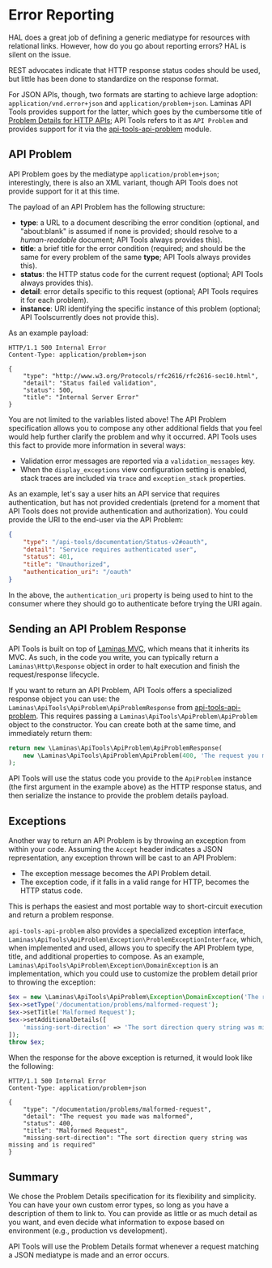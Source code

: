 Error Reporting
===============

HAL does a great job of defining a generic mediatype for resources with relational links. However,
how do you go about reporting errors? HAL is silent on the issue.

REST advocates indicate that HTTP response status codes should be used, but little has been done to
standardize on the response format.

For JSON APIs, though, two formats are starting to achieve large adoption:
`application/vnd.error+json` and `application/problem+json`. Laminas API Tools provides
support for the latter, which goes by the cumbersome title of [Problem Details for HTTP
APIs](https://tools.ietf.org/html/rfc7807); API Tools refers to it as
`API Problem` and provides support for it via the
[api-tools-api-problem](https://github.com/laminas-api-tools/api-tools-api-problem) module.

API Problem
-----------

API Problem goes by the mediatype `application/problem+json`; interestingly, there is also an XML
variant, though API Tools does not provide support for it at this time.

The payload of an API Problem has the following structure:

- **type**: a URL to a document describing the error condition (optional, and "about:blank" is
  assumed if none is provided; should resolve to a _human-readable_ document; API Tools always
  provides this).
- **title**: a brief title for the error condition (required; and should be the same for every
  problem of the same **type**; API Tools always provides this).
- **status**: the HTTP status code for the current request (optional; API Tools always provides this).
- **detail**: error details specific to this request (optional; API Tools requires it for each
  problem).
- **instance**: URI identifying the specific instance of this problem (optional; API Toolscurrently
  does not provide this).

As an example payload:

```HTTP
HTTP/1.1 500 Internal Error
Content-Type: application/problem+json

{
    "type": "http://www.w3.org/Protocols/rfc2616/rfc2616-sec10.html",
    "detail": "Status failed validation",
    "status": 500,
    "title": "Internal Server Error"
}
```

You are not limited to the variables listed above! The API Problem specification allows you to
compose any other additional fields that you feel would help further clarify the problem and why it
occurred. API Tools uses this fact to provide more information in several ways:

- Validation error messages are reported via a `validation_messages` key.
- When the `display_exceptions` view configuration setting is enabled, stack traces are included via
  `trace` and `exception_stack` properties.

As an example, let's say a user hits an API service that requires authentication, but has not
provided credentials (pretend for a moment that API Tools does not provide authentication and
authorization). You could provide the URI to the end-user via the API Problem:

```JSON
{
    "type": "/api-tools/documentation/Status-v2#oauth",
    "detail": "Service requires authenticated user",
    "status": 401,
    "title": "Unauthorized",
    "authentication_uri": "/oauth"
}
```

In the above, the `authentication_uri` property is being used to hint to the consumer where they
should go to authenticate before trying the URI again.

Sending an API Problem Response
-------------------------------

API Tools is built on top of [Laminas MVC](https://docs.laminas.dev/mvc/), which means that it
inherits its MVC. As such, in the code you write, you can typically return a
`Laminas\Http\Response` object in order to halt execution and finish the request/response lifecycle.

If you want to return an API Problem, API Tools offers a specialized response object you can use:
the `Laminas\ApiTools\ApiProblem\ApiProblemResponse` from [api-tools-api-problem](https://github.com/laminas-api-tools/api-tools-api-problem).
This requires passing a `Laminas\ApiTools\ApiProblem\ApiProblem` object to the constructor. You can create both at
the same time, and immediately return them:

```php
return new \Laminas\ApiTools\ApiProblem\ApiProblemResponse(
    new \Laminas\ApiTools\ApiProblem\ApiProblem(400, 'The request you made was malformed')
);
```

API Tools will use the status code you provide to the `ApiProblem` instance (the first argument in
the example above) as the HTTP response status, and then serialize the instance to provide the
problem details payload.

Exceptions
----------

Another way to return an API Problem is by throwing an exception from within your code. Assuming the
`Accept` header indicates a JSON representation, any exception thrown will be cast to an API
Problem:

- The exception message becomes the API Problem detail.
- The exception code, if it falls in a valid range for HTTP, becomes the HTTP status code.

This is perhaps the easiest and most portable way to short-circuit execution and return a problem
response.

`api-tools-api-problem` also provides a specialized exception interface,
`Laminas\ApiTools\ApiProblem\Exception\ProblemExceptionInterface`, which, when implemented and used, allows you to
specify the API Problem type, title, and additional properties to compose. As an example,
`Laminas\ApiTools\ApiProblem\Exception\DomainException` is an implementation, which you could use to customize the
problem detail prior to throwing the exception:

```php
$ex = new \Laminas\ApiTools\ApiProblem\Exception\DomainException('The request you made was malformed', 400);
$ex->setType('/documentation/problems/malformed-request');
$ex->setTitle('Malformed Request');
$ex->setAdditionalDetails([
    'missing-sort-direction' => 'The sort direction query string was missing and is required'
]);
throw $ex;
```

When the response for the above exception is returned, it would look like the following:

```HTTP
HTTP/1.1 500 Internal Error
Content-Type: application/problem+json

{
    "type": "/documentation/problems/malformed-request",
    "detail": "The request you made was malformed",
    "status": 400,
    "title": "Malformed Request",
    "missing-sort-direction": "The sort direction query string was missing and is required"
}
```

Summary
-------

We chose the Problem Details specification for its flexibility and simplicity. You can have your own
custom error types, so long as you have a description of them to link to. You can provide as little
or as much detail as you want, and even decide what information to expose based on environment
(e.g., production vs development).

API Tools will use the Problem Details format whenever a request matching a JSON mediatype is made
and an error occurs.
